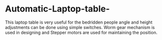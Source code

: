 # Automatic-Laptop-table-
This laptop table is very useful for the bedridden people angle and height adjustments can be done using simple switches. Worm gear mechanism is used in designing and Stepper motors are used for maintaining the position.

